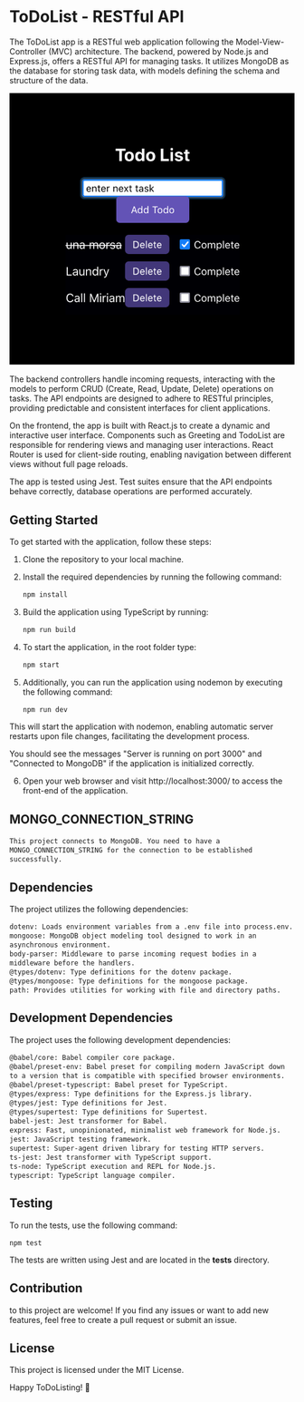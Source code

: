 # ToDoList - RESTful API

The ToDoList app is a RESTful web application following the Model-View-Controller (MVC) architecture. The backend, powered by Node.js and Express.js, offers a RESTful API for managing tasks. It utilizes MongoDB as the database for storing task data, with models defining the schema and structure of the data.

![Alt text](src/views//todoapp.png)

The backend controllers handle incoming requests, interacting with the models to perform CRUD (Create, Read, Update, Delete) operations on tasks. The API endpoints are designed to adhere to RESTful principles, providing predictable and consistent interfaces for client applications.

On the frontend, the app is built with React.js to create a dynamic and interactive user interface. Components such as Greeting and TodoList are responsible for rendering views and managing user interactions. React Router is used for client-side routing, enabling navigation between different views without full page reloads.

The app is tested using Jest. Test suites ensure that the API endpoints behave correctly, database operations are performed accurately.

## Getting Started

To get started with the application, follow these steps:

1. Clone the repository to your local machine.

2. Install the required dependencies by running the following command:

   ```bash
   npm install

3. Build the application using TypeScript by running:


   ```bash
   npm run build

4. To start the application, in the root folder type:


   ```bash
   npm start

5. Additionally, you can run the application using nodemon by executing the following command:


   ```bash
   npm run dev

This will start the application with nodemon, enabling automatic server restarts upon file changes, facilitating the development process.

You should see the messages "Server is running on port 3000" and "Connected to MongoDB" if the application is initialized correctly.

6. Open your web browser and visit http://localhost:3000/ to access the front-end of the application.


<!-- ## Key Components -->


## MONGO_CONNECTION_STRING

    This project connects to MongoDB. You need to have a MONGO_CONNECTION_STRING for the connection to be established successfully.

## Dependencies

The project utilizes the following dependencies:

    dotenv: Loads environment variables from a .env file into process.env.
    mongoose: MongoDB object modeling tool designed to work in an asynchronous environment.
    body-parser: Middleware to parse incoming request bodies in a middleware before the handlers.
    @types/dotenv: Type definitions for the dotenv package.
    @types/mongoose: Type definitions for the mongoose package.
    path: Provides utilities for working with file and directory paths.

## Development Dependencies

The project uses the following development dependencies:

    @babel/core: Babel compiler core package.
    @babel/preset-env: Babel preset for compiling modern JavaScript down to a version that is compatible with specified browser environments.
    @babel/preset-typescript: Babel preset for TypeScript.
    @types/express: Type definitions for the Express.js library.
    @types/jest: Type definitions for Jest.
    @types/supertest: Type definitions for Supertest.
    babel-jest: Jest transformer for Babel.
    express: Fast, unopinionated, minimalist web framework for Node.js.
    jest: JavaScript testing framework.
    supertest: Super-agent driven library for testing HTTP servers.
    ts-jest: Jest transformer with TypeScript support.
    ts-node: TypeScript execution and REPL for Node.js.
    typescript: TypeScript language compiler.

## Testing

To run the tests, use the following command:

    npm test

The tests are written using Jest and are located in the __tests__ directory.


## Contribution

to this project are welcome! If you find any issues or want to add new features, feel free to create a pull request or submit an issue.

## License

This project is licensed under the MIT License.




Happy ToDoListing! 🚀
















